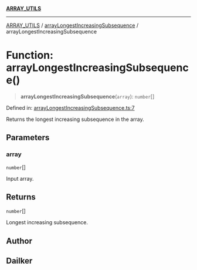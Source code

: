 [**ARRAY_UTILS**](../../README.md)

***

[ARRAY_UTILS](../../README.md) / [arrayLongestIncreasingSubsequence](../README.md) / arrayLongestIncreasingSubsequence

# Function: arrayLongestIncreasingSubsequence()

> **arrayLongestIncreasingSubsequence**(`array`): `number`[]

Defined in: [arrayLongestIncreasingSubsequence.ts:7](https://github.com/dailker/everyutil/blob/b7f22b082046077d9fa17a48e94d4c255288033b/src/array/arrayLongestIncreasingSubsequence.ts#L7)

Returns the longest increasing subsequence in the array.

## Parameters

### array

`number`[]

Input array.

## Returns

`number`[]

Longest increasing subsequence.

## Author

## Dailker
